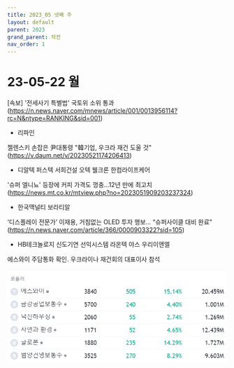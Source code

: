 ```yaml
---
title: 2023_05 넷째 주
layout: default
parent: 2023
grand_parent: 작전
nav_order: 1
---
```




# 23-05-22 월

[속보] '전세사기 특별법' 국토위 소위 통과 (https://n.news.naver.com/mnews/article/001/0013956114?rc=N&ntype=RANKING&sid=001)

* 리파인



젤렌스키 손잡은 尹대통령 "韓기업, 우크라 재건 도울 것" (https://v.daum.net/v/20230521174206413) 

* 디알텍 퍼스텍 서희건설 오텍 웰크론 한컴라이프케어



'슈퍼 엘니뇨' 등장에 커피 가격도 껑충…12년 만에 최고치 (https://news.mt.co.kr/mtview.php?no=2023051909203237324) 

* 한국맥널티 보라티알



‘디스플레이 전문가’ 이재용, 거침없는 OLED 투자 행보… “슈퍼사이클 대비 완료” (https://n.news.naver.com/article/366/0000903322?sid=105) 

* HB테크놀로지 신도기연 선익시스템 라온텍 야스 우리이앤엘



에스와이 주담통화 확인. 우크라이나 재건회의 대표이사 참석

![](../../../assets/images/stocks/0522-1.png)